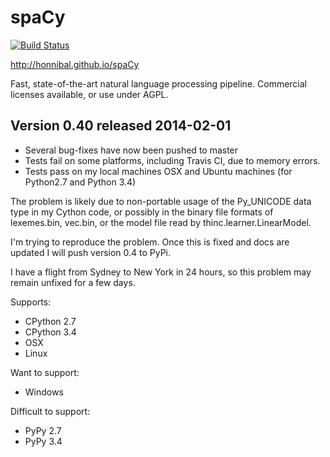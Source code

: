 spaCy
=====

[![Build Status](https://travis-ci.org/honnibal/spaCy.svg?branch=master)](https://travis-ci.org/honnibal/spaCy)

http://honnibal.github.io/spaCy

Fast, state-of-the-art natural language processing pipeline. Commercial licenses available, or use under AGPL.

Version 0.40 released 2014-02-01 
--------------------------------

* Several bug-fixes have now been pushed to master
* Tests fail on some platforms, including Travis CI, due to memory errors.
* Tests pass on my local machines OSX and Ubuntu machines (for Python2.7 and Python 3.4)

The problem is likely due to non-portable usage of the Py_UNICODE data type in my Cython code, or possibly in the binary file formats of lexemes.bin, vec.bin, or the model file read by thinc.learner.LinearModel.

I'm trying to reproduce the problem. Once this is fixed and docs are updated I will push version 0.4 to PyPi.

I have a flight from Sydney to New York in 24 hours, so this problem may remain unfixed for a few days.


Supports:

* CPython 2.7
* CPython 3.4
* OSX
* Linux 

Want to support:

* Windows

Difficult to support:

* PyPy 2.7
* PyPy 3.4

